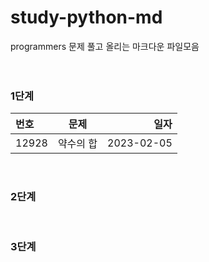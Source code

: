 # study-python-md

programmers 문제 풀고 올리는 마크다운 파일모음
<br>
<br>
<br>

### 1단계
| 번호 | 문제 | 일자 |
|:----------|:----------:|----------:|
| 12928 | 약수의 합 | 2023-02-05 |
<br>


### 2단계
<br>

### 3단계
<br>

